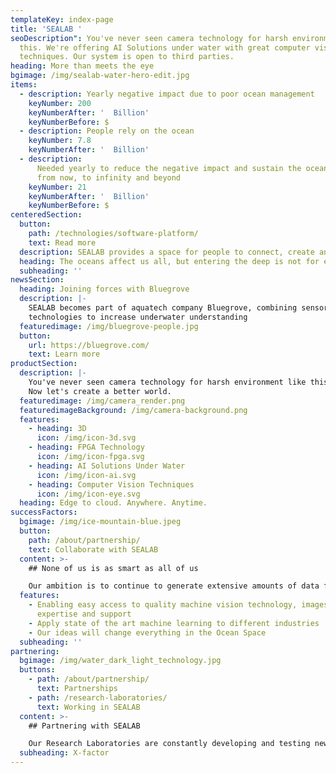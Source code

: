 ```yaml
---
templateKey: index-page
title: 'SEALAB '
seoDescription": You've never seen camera technology for harsh environment like
  this. We're offering AI Solutions under water with great computer vision
  techniques. Our system is open to third parties.
heading: More than meets the eye
bgimage: /img/sealab-water-hero-edit.jpg
items:
  - description: Yearly negative impact due to poor ocean management
    keyNumber: 200
    keyNumberAfter: '  Billion'
    keyNumberBefore: $
  - description: People rely on the ocean
    keyNumber: 7.8
    keyNumberAfter: '  Billion'
  - description:
      Needed yearly to reduce the negative impact and sustain the ocean
      from now, to infinity and beyond
    keyNumber: 21
    keyNumberAfter: '  Billion'
    keyNumberBefore: $
centeredSection:
  button:
    path: /technologies/software-platform/
    text: Read more
  description: SEALAB provides a space for people to connect, create and communicate
  heading: The oceans affect us all, but entering the deep is not for everyone
  subheading: ''
newsSection:
  heading: Joining forces with Bluegrove
  description: |-
    SEALAB becomes part of aquatech company Bluegrove, combining sensor 
    technologies to increase underwater understanding
  featuredimage: /img/bluegrove-people.jpg
  button:
    url: https://bluegrove.com/
    text: Learn more
productSection:
  description: |-
    You've never seen camera technology for harsh environment like this. 
    Now let's create a better world.
  featuredimage: /img/camera_render.png
  featuredimageBackground: /img/camera-background.png
  features:
    - heading: 3D
      icon: /img/icon-3d.svg
    - heading: FPGA Technology
      icon: /img/icon-fpga.svg
    - heading: AI Solutions Under Water
      icon: /img/icon-ai.svg
    - heading: Computer Vision Techniques
      icon: /img/icon-eye.svg
  heading: Edge to cloud. Anywhere. Anytime.
successFactors:
  bgimage: /img/ice-mountain-blue.jpeg
  button:
    path: /about/partnership/
    text: Collaborate with SEALAB
  content: >-
    ## None of us is as smart as all of us

    Our ambition is to continue to generate extensive amounts of data from the ocean and scale up our App community. Not only collecting images and data but collecting the right data. Only in this way, will smart and effective apps and AI solutions be created.
  features:
    - Enabling easy access to quality machine vision technology, images,
      expertise and support
    - Apply state of the art machine learning to different industries
    - Our ideas will change everything in the Ocean Space
  subheading: ''
partnering:
  bgimage: /img/water_dark_light_technology.jpg
  buttons:
    - path: /about/partnership/
      text: Partnerships
    - path: /research-laboratories/
      text: Working in SEALAB
  content: >-
    ## Partnering with SEALAB

    Our Research Laboratories are constantly developing and testing new technological solutions. SEALAB’s DNA is very strong when we talk about creativity and different ways of thinking. We need more Rockstars on the team. If you have X-factor and what is needed – launch your career at SEALAB.
  subheading: X-factor
---
```

